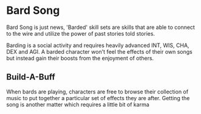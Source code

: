 # Bard Song

Bard Song is just news, 'Barded' skill sets are skills that are able to connect to the wire and utilize the power of past stories told stories.

Barding is a social activity and requires heavily advanced INT, WIS, CHA, DEX and AGI. A barded character won't feel the effects of their own songs but instead gain their boosts from the enjoyment of others.

## Build-A-Buff

When bards are playing, characters are free to browse their collection of music to put together a particular set of effects they are after. Getting the song is another matter which requires a little bit of karma